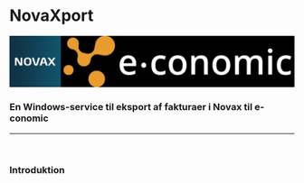 # NovaXport

![Novax(R) e-conomic(R)][Title logos] 

### En Windows-service til eksport af fakturaer i Novax til e-conomic
<hr><br>

### Introduktion



[Title logos]: images/Novax-e-conomic%20200.png